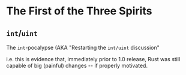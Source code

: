 # The First of the Three Spirits

## `int`/`uint`

The `int`-pocalypse (AKA "Restarting the `int/uint` discussion"

i.e. this is evidence that, immediately prior to 1.0 release, Rust was
still capable of big (painful) changes -- if properly motivated.
